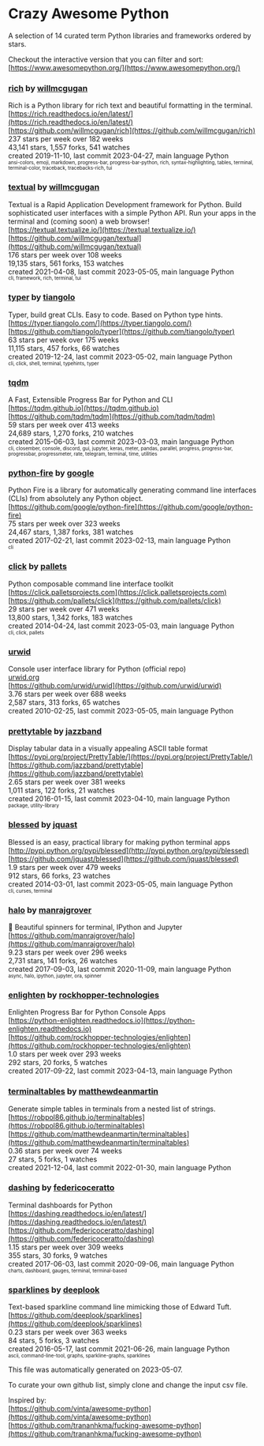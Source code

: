 # Crazy Awesome Python
A selection of 14 curated term Python libraries and frameworks ordered by stars.  

Checkout the interactive version that you can filter and sort: 
[https://www.awesomepython.org/](https://www.awesomepython.org/)  


### [rich](https://github.com/willmcgugan/rich) by [willmcgugan](https://github.com/willmcgugan)  
Rich is a Python library for rich text and beautiful formatting in the terminal.  
[https://rich.readthedocs.io/en/latest/](https://rich.readthedocs.io/en/latest/)  
[https://github.com/willmcgugan/rich](https://github.com/willmcgugan/rich)  
237 stars per week over 182 weeks  
43,141 stars, 1,557 forks, 541 watches  
created 2019-11-10, last commit 2023-04-27, main language Python  
<sub><sup>ansi-colors, emoji, markdown, progress-bar, progress-bar-python, rich, syntax-highlighting, tables, terminal, terminal-color, traceback, tracebacks-rich, tui</sup></sub>


### [textual](https://github.com/willmcgugan/textual) by [willmcgugan](https://github.com/willmcgugan)  
Textual is a Rapid Application Development framework for Python.  Build sophisticated user interfaces with a simple Python API. Run your apps in the terminal and (coming soon) a web browser!  
[https://textual.textualize.io/](https://textual.textualize.io/)  
[https://github.com/willmcgugan/textual](https://github.com/willmcgugan/textual)  
176 stars per week over 108 weeks  
19,135 stars, 561 forks, 153 watches  
created 2021-04-08, last commit 2023-05-05, main language Python  
<sub><sup>cli, framework, rich, terminal, tui</sup></sub>


### [typer](https://github.com/tiangolo/typer) by [tiangolo](https://github.com/tiangolo)  
Typer, build great CLIs. Easy to code. Based on Python type hints.  
[https://typer.tiangolo.com/](https://typer.tiangolo.com/)  
[https://github.com/tiangolo/typer](https://github.com/tiangolo/typer)  
63 stars per week over 175 weeks  
11,115 stars, 457 forks, 66 watches  
created 2019-12-24, last commit 2023-05-02, main language Python  
<sub><sup>cli, click, shell, terminal, typehints, typer</sup></sub>


### [tqdm](https://github.com/tqdm/tqdm)  
A Fast, Extensible Progress Bar for Python and CLI  
[https://tqdm.github.io](https://tqdm.github.io)  
[https://github.com/tqdm/tqdm](https://github.com/tqdm/tqdm)  
59 stars per week over 413 weeks  
24,689 stars, 1,270 forks, 210 watches  
created 2015-06-03, last commit 2023-03-03, main language Python  
<sub><sup>cli, closember, console, discord, gui, jupyter, keras, meter, pandas, parallel, progress, progress-bar, progressbar, progressmeter, rate, telegram, terminal, time, utilities</sup></sub>


### [python-fire](https://github.com/google/python-fire) by [google](https://github.com/google)  
Python Fire is a library for automatically generating command line interfaces (CLIs) from absolutely any Python object.  
[https://github.com/google/python-fire](https://github.com/google/python-fire)  
75 stars per week over 323 weeks  
24,467 stars, 1,387 forks, 381 watches  
created 2017-02-21, last commit 2023-02-13, main language Python  
<sub><sup>cli</sup></sub>


### [click](https://github.com/pallets/click) by [pallets](https://github.com/pallets)  
Python composable command line interface toolkit  
[https://click.palletsprojects.com](https://click.palletsprojects.com)  
[https://github.com/pallets/click](https://github.com/pallets/click)  
29 stars per week over 471 weeks  
13,800 stars, 1,342 forks, 183 watches  
created 2014-04-24, last commit 2023-05-03, main language Python  
<sub><sup>cli, click, pallets</sup></sub>


### [urwid](https://github.com/urwid/urwid)  
Console user interface library for Python (official repo)  
[urwid.org](urwid.org)  
[https://github.com/urwid/urwid](https://github.com/urwid/urwid)  
3.76 stars per week over 688 weeks  
2,587 stars, 313 forks, 65 watches  
created 2010-02-25, last commit 2023-05-05, main language Python  


### [prettytable](https://github.com/jazzband/prettytable) by [jazzband](https://github.com/jazzband)  
Display tabular data in a visually appealing ASCII table format  
[https://pypi.org/project/PrettyTable/](https://pypi.org/project/PrettyTable/)  
[https://github.com/jazzband/prettytable](https://github.com/jazzband/prettytable)  
2.65 stars per week over 381 weeks  
1,011 stars, 122 forks, 21 watches  
created 2016-01-15, last commit 2023-04-10, main language Python  
<sub><sup>package, utility-library</sup></sub>


### [blessed](https://github.com/jquast/blessed) by [jquast](https://github.com/jquast)  
Blessed is an easy, practical library for making python terminal apps  
[http://pypi.python.org/pypi/blessed](http://pypi.python.org/pypi/blessed)  
[https://github.com/jquast/blessed](https://github.com/jquast/blessed)  
1.9 stars per week over 479 weeks  
912 stars, 66 forks, 23 watches  
created 2014-03-01, last commit 2023-05-05, main language Python  
<sub><sup>cli, curses, terminal</sup></sub>


### [halo](https://github.com/manrajgrover/halo) by [manrajgrover](https://github.com/manrajgrover)  
💫 Beautiful spinners for terminal, IPython and Jupyter  
[https://github.com/manrajgrover/halo](https://github.com/manrajgrover/halo)  
9.23 stars per week over 296 weeks  
2,731 stars, 141 forks, 26 watches  
created 2017-09-03, last commit 2020-11-09, main language Python  
<sub><sup>async, halo, ipython, jupyter, ora, spinner</sup></sub>


### [enlighten](https://github.com/rockhopper-technologies/enlighten) by [rockhopper-technologies](https://github.com/rockhopper-technologies)  
Enlighten Progress Bar for Python Console Apps  
[https://python-enlighten.readthedocs.io](https://python-enlighten.readthedocs.io)  
[https://github.com/rockhopper-technologies/enlighten](https://github.com/rockhopper-technologies/enlighten)  
1.0 stars per week over 293 weeks  
292 stars, 20 forks, 5 watches  
created 2017-09-22, last commit 2023-04-13, main language Python  


### [terminaltables](https://github.com/matthewdeanmartin/terminaltables) by [matthewdeanmartin](https://github.com/matthewdeanmartin)  
Generate simple tables in terminals from a nested list of strings.  
[https://robpol86.github.io/terminaltables](https://robpol86.github.io/terminaltables)  
[https://github.com/matthewdeanmartin/terminaltables](https://github.com/matthewdeanmartin/terminaltables)  
0.36 stars per week over 74 weeks  
27 stars, 5 forks, 1 watches  
created 2021-12-04, last commit 2022-01-30, main language Python  


### [dashing](https://github.com/federicoceratto/dashing) by [federicoceratto](https://github.com/federicoceratto)  
Terminal dashboards for Python  
[https://dashing.readthedocs.io/en/latest/](https://dashing.readthedocs.io/en/latest/)  
[https://github.com/federicoceratto/dashing](https://github.com/federicoceratto/dashing)  
1.15 stars per week over 309 weeks  
355 stars, 30 forks, 9 watches  
created 2017-06-03, last commit 2020-09-06, main language Python  
<sub><sup>charts, dashboard, gauges, terminal, terminal-based</sup></sub>


### [sparklines](https://github.com/deeplook/sparklines) by [deeplook](https://github.com/deeplook)  
Text-based sparkline command line mimicking those of Edward Tuft.  
[https://github.com/deeplook/sparklines](https://github.com/deeplook/sparklines)  
0.23 stars per week over 363 weeks  
84 stars, 5 forks, 3 watches  
created 2016-05-17, last commit 2021-06-26, main language Python  
<sub><sup>ascii, command-line-tool, graphs, sparkline-graphs, sparklines</sup></sub>


This file was automatically generated on 2023-05-07.  

To curate your own github list, simply clone and change the input csv file.  

Inspired by:  
[https://github.com/vinta/awesome-python](https://github.com/vinta/awesome-python)  
[https://github.com/trananhkma/fucking-awesome-python](https://github.com/trananhkma/fucking-awesome-python)  